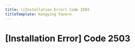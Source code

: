 ```yaml
---
title: \[Installation Error] Code 2503
titleTemplate: Kongying Tavern
---
```


# [Installation Error] Code 2503

<MediaIntroduction 
  media="youtube"
  text="Please refer to this guide to solve the issue."
  link="https://www.youtube.com/watch?v=MZC2hcrieS8"
/>
